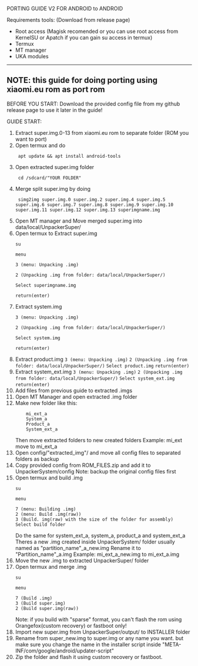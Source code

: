 PORTING GUIDE V2 FOR ANDROID to ANDROID

Requirements tools: (Download from release page)

- Root access (Magisk recomended or you can use root access from KernelSU or Apatch if you can gain su access in termux)
- Termux
- MT manager
- UKA modules
---
NOTE: this guide for doing porting using xiaomi.eu rom as port rom
---

BEFORE YOU START:
Download the provided config file from my github release page to use it later in the guide!

GUIDE START:
1. Extract super.img.0-13 from xiaomi.eu rom to separate folder (ROM you want to port)
2. Open termux and do
   ```
    apt update && apt install android-tools
   ```
4. Open extracted super.img folder
   ```
    cd /sdcard/"YOUR FOLDER"
   ```
6. Merge split super.img by doing
   ```
    simg2img super.img.0 super.img.2 super.img.4 super.img.5 super.img.6 super.img.7 super.img.8 super.img.9 super.img.10 super.img.11 super.img.12 super.img.13 superimgname.img
   ```
8. Open MT manager and Move merged super.img into data/local/UnpackerSuper/
9. Open termux to Extract super.img
    ```
    su
    ```
    ```
    menu
    ```
    ```
    3 (menu: Unpacking .img)
    ```
    ```
    2 (Unpacking .img from folder: data/local/UnpackerSuper/)
    ```
    ```
    Select superimgname.img
    ```
    ```
    return(enter)
    ```
11. Extract system.img
    ```
    3 (menu: Unpacking .img)
    ```
    ```
    2 (Unpacking .img from folder: data/local/UnpackerSuper/)
    ```
    ```
    Select system.img
    ```
    ```
    return(enter)
    ```
13.  Extract product.img
    ```
    3 (menu: Unpacking .img)
    ```
    ```
    2 (Unpacking .img from folder: data/local/UnpackerSuper/)
    ```
    ```
    Select product.img
    ```
    ```
    return(enter)
    ```
15.  Extract system_ext.img
    ```
    3 (menu: Unpacking .img)
    ```
    ```
    2 (Unpacking .img from folder: data/local/UnpackerSuper/)
    ```
    ```
    Select system_ext.img
    ```
    ```
    return(enter)
    ```
17. Add files from previous guide to extracted .imgs
18. Open MT Manager and open extracted .img folder
19. Make new folder like this:
    ```
        mi_ext_a
        System_a
        Product_a
        System_ext_a
    ```
    Then move extracted folders to new created folders Example: mi_ext move to mi_ext_a
12. Open config/"extracted_img"/ and move all config files to separated folders as backup
13. Copy provided config from ROM_FILES.zip and add it to UnpackerSystem/config Note: backup the original config files first
14. Open termux and build .img
    ```
    su
    ```
    ```
    menu
    ```
    ```
    7 (menu: Building .img)
    2 (menu: Build .img(raw))
    3 (Build. img(raw) with the size of the folder for assembly)
    Select build folder
    ```
    Do the same for system_ext_a, system_a, product_a and system_ext_a
    Theres a new .img created inside UnpackerSystem/ folder usually named as "partition_name"_a_new.img
    Rename it to "Partition_name"_a.img Example: mi_ext_a_new.img to mi_ext_a.img
16. Move the new .img to extracted UnpackerSuper/ folder
17. Open termux and merge .img
    ```
    su
    ```
    ```
    menu
    ```
    ```
    7 (Build .img)
    3 (Build super.img)
    2 (Build super.img(raw))
    ```
    Note: if you build with "sparse" format, you can't flash the rom using Orangefox(custom recovery) or fastboot only!
19. Import new super.img from UnpackerSuper/output/ to INSTALLER folder
20. Rename from super_new.img to super.img or any name you want. but make sure you change the name in the installer script inside "META-INF/com/google/android/updater-script"
21. Zip the folder and flash it using custom recovery or fastboot.
